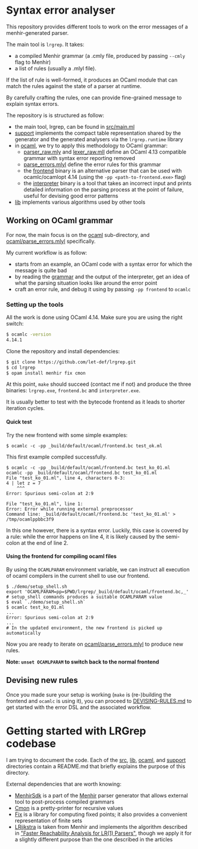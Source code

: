 # Syntax error analyser 

This repository provides different tools to work on the error messages of a menhir-generated parser.

The main tool is `lrgrep`. It takes:

- a compiled Menhir grammar (a .cmly file, produced by passing `--cmly` flag to Menhir) 
- a list of rules (usually a .mlyl file).

If the list of rule is well-formed, it produces an OCaml module that can match
the rules against the state of a parser at runtime.

By carefully crafting the rules, one can provide fine-grained message to explain syntax errors.

The repository is is structured as follow:

- the main tool, lrgrep, can be found in [src/main.ml]()
- [support]() implements the compact table representation shared by the
  generator and the generated analysers via the `lrgrep.runtime` library
- in [ocaml](), we try to apply this methodology to OCaml grammar:
  - [parser_raw.mly](ocaml/parser_raw.mly) and [lexer_raw.mll](ocaml/lexer_raw.mll) define an OCaml 4.13 compatible
    grammar with syntax error reporting removed
  - [parse_errors.mlyl](ocaml/parse_errors.mlyl) define the error rules for this grammar
  - the [frontend](ocaml/frontend.ml) binary is an alternative parser that can be used with
    ocamlc/ocamlopt 4.14 (using the `-pp <path-to-frontend.exe>` flag)
  - the [interpreter](ocaml/interpreter.ml) binary is a tool that takes an incorrect input and
    prints detailed information on the parsing process at the point of failure,
    useful for devising good error patterns
- [lib]() implements various algorithms used by other tools

## Working on OCaml grammar

For now, the main focus is on the [ocaml]() sub-directory, and
[ocaml/parse_errors.mlyl]() specifically.

My current workflow is as follow:

- starts from an example, an OCaml code with a syntax error for which the
  message is quite bad
- by reading the [grammar](ocaml/parser_raw.mly) and the output of the interpreter, get an idea of
  what the parsing situation looks like around the error point
- craft an error rule, and debug it using by passing `-pp frontend` to  `ocamlc` 

### Setting up the tools

All the work is done using OCaml 4.14. Make sure you are using the right switch:

```bash
$ ocamlc -version
4.14.1
```

Clone the repository and install dependencies:

```bash
$ git clone https://github.com/let-def/lrgrep.git
$ cd lrgrep
$ opam install menhir fix cmon
```

At this point, `make` should succeed (contact me if not) and produce the three binaries: `lrgrep.exe`, `frontend.bc` and `interpreter.exe`.

It is usually better to test with the bytecode frontend as it leads to shorter iteration cycles.

#### Quick test

Try the new frontend with some simple examples:

```
$ ocamlc -c -pp _build/default/ocaml/frontend.bc test_ok.ml
```
This first example compiled successfully.

```
$ ocamlc -c -pp _build/default/ocaml/frontend.bc test_ko_01.ml
ocamlc -pp _build/default/ocaml/frontend.bc test_ko_01.ml
File "test_ko_01.ml", line 4, characters 0-3:
4 | let z = 7
    ^^^
Error: Spurious semi-colon at 2:9

File "test_ko_01.ml", line 1:
Error: Error while running external preprocessor
Command line: _build/default/ocaml/frontend.bc 'test_ko_01.ml' > /tmp/ocamlppbbc3f9
```

In this one however, there is a syntax error. Luckily, this case is covered by a rule: while the error happens on line 4, it is likely caused by the semi-colon at the end of line 2.

#### Using the frontend for compiling ocaml files

By using the `OCAMLPARAM` environment variable, we can instruct all execution of ocaml compilers in the current shell to use our frontend.

```shell
$ ./demo/setup_shell.sh
export 'OCAMLPARAM=pp=$PWD/lrgrep/_build/default/ocaml/frontend.bc,_'
# setup_shell commands produces a suitable OCAMLPARAM value
$ eval `./demo/setup_shell.sh`
$ ocamlc test_ko_01.ml
...
Error: Spurious semi-colon at 2:9
...
# In the updated environment, the new frontend is picked up automatically
```

Now you are ready to iterate on [ocaml/parse_errors.mlyl]() to produce new rules.

**Note: `unset OCAMLPARAM` to switch back to the normal frontend**

## Devising new rules

Once you made sure your setup is working (`make` is (re-)building the frontend and `ocamlc` is using it), you can proceed to [DEVISING-RULES.md](DEVISING-RULES.md) to get started with the error DSL and the associated workflow.

# Getting started with LRGrep codebase

I am trying to document the code. Each of the [src](src), [lib](lib), [ocaml](ocaml), and [support](support) directories contain a README.md that briefly explains the purpose of this directory.

External dependencies that are worth knowing:

- [MenhirSdk](https://opam.ocaml.org/packages/menhirSdk/) is a part of the [Menhir](http://gitlab.inria.fr/fpottier/menhir) parser generator that allows external tool to post-process compiled grammars
- [Cmon](https://opam.ocaml.org/packages/cmon/) is a pretty-printer for recursive values
- [Fix](https://gitlab.inria.fr/fpottier/fix) is a library for computing fixed points; it also provides a convenient representation of finite sets
- [LRijkstra](https://gitlab.inria.fr/fpottier/menhir/-/blob/master/src/LRijkstraFast.mli) is taken from Menhir and implements the algorithm described in ["Faster Reachability Analysis for LR(1) Parsers"](https://dl.acm.org/doi/10.1145/3486608.3486903), though we apply it for a slightly different purpose than the one described in the articles
